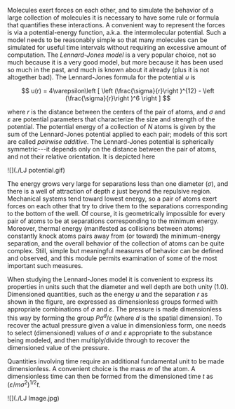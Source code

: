 

Molecules exert forces on each other, and to simulate the behavior of a large collection of molecules it is necessary to have some rule or formula that quantifies these interactions.  A convenient way to represent the forces is via a potential-energy function, a.k.a. the intermolecular potential.  Such a model needs to be reasonably simple so that many molecules can be simulated for useful time intervals without requiring an excessive amount of computation.  The *Lennard-Jones model* is a very popular choice, not so much because it is a very good model, but more because it has been used so much in the past, and much is known about it already (plus it is not altogether bad).  The Lennard-Jones formula for the potential *u* is



$$
u(r) = 4\varepsilon\left [ \left (\frac{\sigma}{r}\right )^{12} - \left (\frac{\sigma}{r}\right )^6 \right ]
$$



where *r* is the distance between the centers of the pair of atoms, and $\sigma$ and $\varepsilon$ are potential parameters that characterize the size and strength of the potential.  The potential energy of a collection of *N* atoms is given by the sum of the Lennard-Jones potential applied to each pair; models of this sort are called *pairwise additive*.   The Lennard-Jones potential is spherically symmetric---it depends only on the distance between the pair of atoms, and not their relative orientation.  It is depicted here



![](./LJ potential.gif)



The energy grows very large for separations less than one diameter $(\sigma)$, and there is a well of attraction of depth $\varepsilon$ just beyond the repulsive region.  Mechanical systems tend toward lowest energy, so a pair of atoms exert forces on each other that try to drive them to the separations corresponding to the bottom of the well.  Of course, it is geometrically impossible for every pair of atoms to be at separations corresponding to the minimum energy.  Moreover, thermal energy (manifested as collisions between atoms) constantly knock atoms pairs away from (or toward) the minimum-energy separation, and the overall behavior of the collection of atoms can be quite complex.  Still, simple but meaningful measures of  behavior can be defined and observed, and this module permits examination of some of the most important such measures.

When studying the Lennard-Jones model it is convenient to express its properties in units such that the diameter and well depth are both unity (1.0).  Dimensioned quantities, such as the energy *u* and the separation *r* as shown in the figure, are expressed as dimensionless groups formed with appropriate combinations of $\sigma$ and $\varepsilon$.  The pressure is made dimensionless this way by forming the group $P\sigma^d / \varepsilon$ (where *d* is the spatial dimension). To recover the actual pressure given a value in dimensionless form, one needs to select (dimensioned) values of $\sigma$ and $\varepsilon$ appropriate to the substance being modeled, and then multiply/divide through to recover the dimensioned value of the pressure.

Quantities involving time require an additional fundamental unit to be made dimensionless.  A convenient choice is the mass *m* of the atom.  A dimensionless time can then be formed from the dimensioned time *t* as $(\varepsilon / m\sigma^2)^{1/2}t$.



![](./LJ Image.jpg)